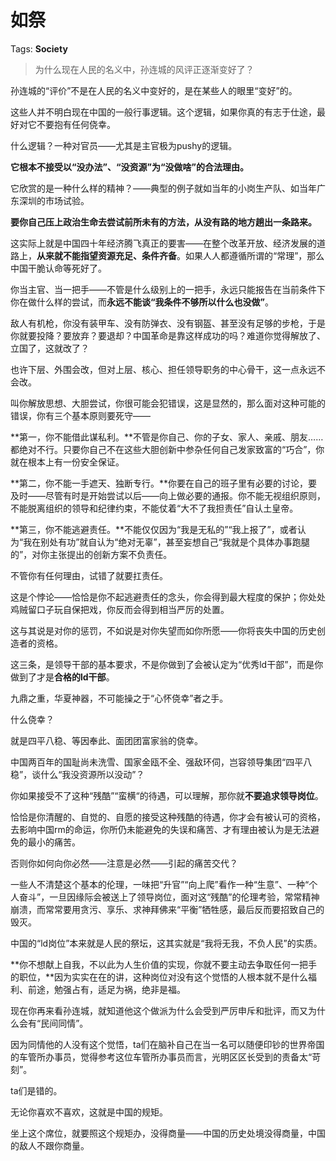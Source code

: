 # 如祭

Tags: **Society**

> 为什么现在人民的名义中，孙连城的风评正逐渐变好了？



孙连城的“评价”不是在人民的名义中变好的，是在某些人的眼里“变好”的。

这些人并不明白现在中国的一般行事逻辑。这个逻辑，如果你真的有志于仕途，最好对它不要抱有任何侥幸。

什么逻辑？一种对官员——尤其是主官极为pushy的逻辑。

**它根本不接受以“没办法”、“没资源”为“没做啥”的合法理由。**

它欣赏的是一种什么样的精神？——典型的例子就如当年的小岗生产队、如当年广东深圳的市场试验。

**要你自己压上政治生命去尝试前所未有的方法，从没有路的地方趟出一条路来。**

这实际上就是中国四十年经济腾飞真正的要害——在整个改革开放、经济发展的道路上，**从来就不能指望资源充足、条件齐备**。如果人人都遵循所谓的“常理”，那么中国干脆认命等死好了。

你当主官、当一把手——不管是什么级别上的一把手，永远只能报告在当前条件下你在做什么样的尝试，而**永远不能谈“我条件不够所以什么也没做”**。

敌人有机枪，你没有装甲车、没有防弹衣、没有钢盔、甚至没有足够的步枪，于是你就要投降？要放弃？要退却？中国革命是靠这样成功的吗？难道你觉得解放了、立国了，这就改了？

也许下层、外围会改，但对上层、核心、担任领导职务的中心骨干，这一点永远不会改。

叫你解放思想、大胆尝试，你很可能会犯错误，这是显然的，那么面对这种可能的错误，你有三个基本原则要死守——

**第一，你不能借此谋私利。**不管是你自己、你的子女、家人、亲戚、朋友……都绝对不行。只要你自己不在这些大胆创新中参杂任何自己发家致富的“巧合”，你就在根本上有一份安全保证。

**第二，你不能一手遮天、独断专行。**你要在自己的班子里有必要的讨论，要及时——尽管有时是开始尝试以后——向上做必要的通报。你不能无视组织原则，不能脱离组织的领导和纪律约束，不能仗着“大不了我担责任”自认土皇帝。

**第三，你不能逃避责任。**不能仅仅因为“我是无私的”“我上报了”，或者认为“我在别处有功”就自认为“绝对无辜”，甚至妄想自己“我就是个具体办事跑腿的”，对你主张提出的创新方案不负责任。

不管你有任何理由，试错了就要扛责任。

这是个悖论——恰恰是你不起逃避责任的念头，你会得到最大程度的保护；你处处鸡贼留口子玩自保把戏，你反而会得到相当严厉的处置。

这与其说是对你的惩罚，不如说是对你失望而如你所愿——你将丧失中国的历史创造者的资格。

这三条，是领导干部的基本要求，不是你做到了会被认定为“优秀ld干部”，而是你做到了才是**合格的ld干部**。

九鼎之重，华夏神器，不可能操之于“心怀侥幸”者之手。

什么侥幸？

就是四平八稳、等因奉此、面团团富家翁的侥幸。

中国两百年的国耻尚未洗雪、国家金瓯不全、强敌环伺，岂容领导集团“四平八稳”，谈什么“我没资源所以没动”？

你如果接受不了这种“残酷”“蛮横“的待遇，可以理解，那你就**不要追求领导岗位**。

恰恰是你清醒的、自觉的、自愿的接受这种残酷的待遇，你才会有被认可的资格，去影响中国rm的命运，你所仍未能避免的失误和痛苦、才有理由被认为是无法避免的最小的痛苦。

否则你如何向你必然——注意是必然——引起的痛苦交代？

一些人不清楚这个基本的伦理，一味把“升官”“向上爬”看作一种“生意”、一种“个人奋斗”，一旦因缘际会被送上了领导岗位，面对这“残酷”的伦理考验，常常精神崩溃，而常常要用贪污、享乐、求神拜佛来“平衡”牺牲感，最后反而要招致自己的毁灭。

中国的“ld岗位”本来就是人民的祭坛，这其实就是“我将无我，不负人民”的实质。

**你不想献上自我，不以此为人生价值的实现，你就不要主动去争取任何一把手的职位，**因为实实在在的讲，这种岗位对没有这个觉悟的人根本就不是什么福利、前途，勉强占有，适足为祸，绝非是福。

现在你再来看孙连城，就知道他这个做派为什么会受到严厉申斥和批评，而又为什么会有“民间同情”。

因为同情他的人没有这个觉悟，ta们在脑补自己在当一名可以随便印钞的世界帝国的车管所办事员，觉得参考这位车管所办事员而言，光明区区长受到的责备太“苛刻”。

ta们是错的。

无论你喜欢不喜欢，这就是中国的规矩。

坐上这个席位，就要照这个规矩办，没得商量——中国的历史处境没得商量，中国的敌人不跟你商量。



